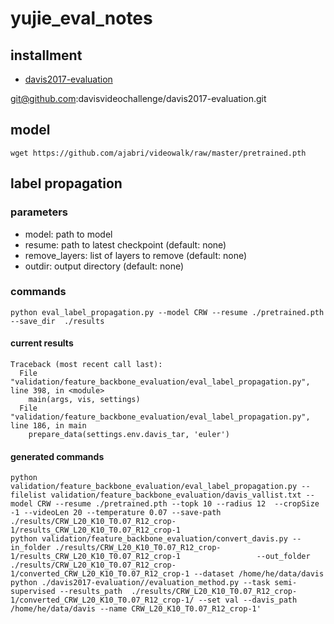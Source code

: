 # yujie_eval_notes

## installment

- [davis2017-evaluation](https://github.com/davisvideochallenge/davis2017-evaluation)

git@github.com:davisvideochallenge/davis2017-evaluation.git

## model

```shell
wget https://github.com/ajabri/videowalk/raw/master/pretrained.pth
```

## label propagation

### parameters

- model: path to model
- resume: path to latest checkpoint (default: none)
- remove_layers: list of layers to remove (default: none)
- outdir: output directory (default: none)

### commands

```shell
python eval_label_propagation.py --model CRW --resume ./pretrained.pth --save_dir  ./results
```

#### current results

```shell
Traceback (most recent call last):
  File "validation/feature_backbone_evaluation/eval_label_propagation.py", line 398, in <module>
    main(args, vis, settings)
  File "validation/feature_backbone_evaluation/eval_label_propagation.py", line 186, in main
    prepare_data(settings.env.davis_tar, 'euler')
```

#### generated commands

```shell
python validation/feature_backbone_evaluation/eval_label_propagation.py --filelist validation/feature_backbone_evaluation/davis_vallist.txt --model CRW --resume ./pretrained.pth --topk 10 --radius 12  --cropSize -1 --videoLen 20 --temperature 0.07 --save-path ./results/CRW_L20_K10_T0.07_R12_crop-1/results_CRW_L20_K10_T0.07_R12_crop-1
python validation/feature_backbone_evaluation/convert_davis.py --in_folder ./results/CRW_L20_K10_T0.07_R12_crop-1/results_CRW_L20_K10_T0.07_R12_crop-1                 --out_folder ./results/CRW_L20_K10_T0.07_R12_crop-1/converted_CRW_L20_K10_T0.07_R12_crop-1 --dataset /home/he/data/davis
python ./davis2017-evaluation//evaluation_method.py --task semi-supervised --results_path  ./results/CRW_L20_K10_T0.07_R12_crop-1/converted_CRW_L20_K10_T0.07_R12_crop-1/ --set val --davis_path /home/he/data/davis --name CRW_L20_K10_T0.07_R12_crop-1'
```
